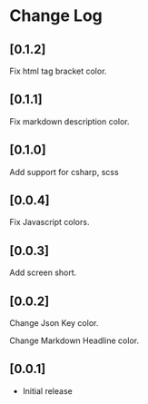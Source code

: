 # Change Log

## [0.1.2]

Fix html tag bracket color.

## [0.1.1]

Fix markdown description color.

## [0.1.0]

Add support for csharp, scss

## [0.0.4]

Fix Javascript colors.

## [0.0.3]

Add screen short.

## [0.0.2]

Change Json Key color.

Change Markdown Headline color.

## [0.0.1]

* Initial release
